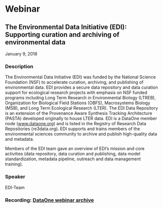 # Webinar

## The Environmental Data Initiative (EDI): Supporting curation and archiving of environmental data

January 9, 2018

### Description

The Environmental Data Initiative (EDI) was funded by the National Science Foundation (NSF) to accelerate curation, archiving, and publishing of environmental data. EDI provides a secure data repository and data curation support for ecological research projects with emphasis on NSF funded programs including Long Term Research in Environmental Biology (LTREB), Organization for Biological Field Stations (OBFS), Macrosystems Biology (MSB), and Long Term Ecological Research (LTER). The EDI Data Repository is an extension of the Provenance Aware Synthesis Tracking Architecture (PASTA) developed originally to house LTER data. EDI is a DataOne member node (www.dataone.org) and is listed in the Registry of Research Data Repositories (re3data.org). EDI supports and trains members of the environmental sciences community to archive and publish high-quality data and metadata.

Members of the EDI team gave an overview of EDI’s mission and core activities (data repository, data curation and publishing, data model standardization, metadata pipeline, outreach and data management training).

### Speaker

EDI-Team

### Recording: [DataOne webinar archive](https://www.dataone.org/webinars/environmental-data-initiative-edi-supporting-curation-and-archiving-environmental-data/)

<!-- Webinars -->

